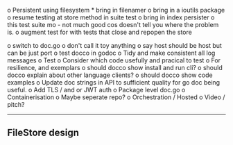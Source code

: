 o  Persistent using filesystem
    *  bring in filenamer
    o  bring in a ioutils package
    o  resume testing at store method in suite test
    o  bring in index persister
    o  this test suite mo - not much good cos doesn't tell you where the
               problem is.
    o  augment test for with tests that close and repopen the store



o  switch to doc.go
o  don't call it toy anything
o  say host should be host but can be just port
o  test docco in godoc
o  Tidy and make consistent all log messages
o  Test
    o  Consider which code usefully and pracical to test
    o  For resilience, and exemplars
o  should docco show install and run cli?
o  should docco explain about other language clients?
o  should docco show code examples
o  Update doc strings in API to sufficient quality for go doc being useful.
o  Add TLS / and or JWT auth
o  Package level doc.go
o  Containerisation
    o  Maybe seperate repo?
o  Orchestration / Hosted
o  Video / pitch?

----------------------------------------------------------------
FileStore design
----------------------------------------------------------------
